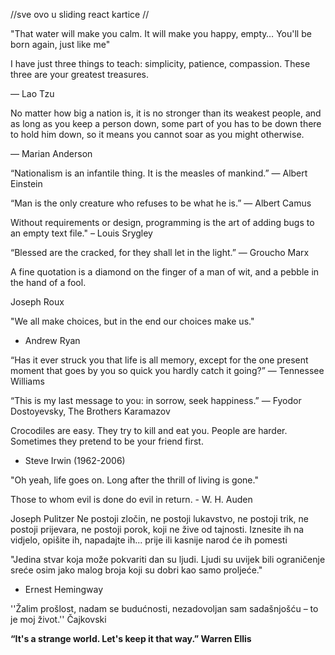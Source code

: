 //sve ovo u sliding react kartice //


"That water will make you calm. It will make you happy, empty… You'll be born again, just like me"


I have just three things to teach: simplicity, patience, compassion. These three are your greatest treasures.

— Lao Tzu


No matter how big a nation is, it is no stronger than its weakest people, and as long as you keep a person down, some part of you has to be down there to hold him down, so it means you cannot soar as you might otherwise.

— Marian Anderson


“Nationalism is an infantile thing. It is the measles of mankind.” ― Albert Einstein


“Man is the only creature who refuses to be what he is.” 
― Albert Camus


Without requirements or design, programming is the art of adding bugs to an empty text file." 
– Louis Srygley


“Blessed are the cracked, for they shall let in the light.” 
― Groucho Marx


A fine quotation is a diamond on the finger of a man of wit, 
and a pebble in the hand of a fool.

Joseph Roux


  "We all make choices, but in the end our choices make us."

- Andrew Ryan


“Has it ever struck you that life is all memory, except for the one present moment that goes by you so quick you hardly catch it going?”
― Tennessee Williams


“This is my last message to you: in sorrow, seek happiness.”
― Fyodor Dostoyevsky, The Brothers Karamazov
 

Crocodiles are easy. They try to kill and eat you. People are harder. Sometimes they pretend to be your friend first. 
- Steve Irwin (1962-2006)

 "Oh yeah, life goes on. Long after the thrill of living is gone."

Those to whom evil is done
do evil in return. - W. H. Auden


Joseph Pulitzer
Ne postoji zločin, ne postoji lukavstvo, ne postoji trik, ne postoji
prijevara, ne postoji porok, koji ne žive od tajnosti. Iznesite ih na
vidjelo, opišite ih, napadajte ih... prije ili kasnije narod će ih pomesti



"Jedina stvar koja može pokvariti dan su ljudi. 
Ljudi su uvijek bili ograničenje sreće osim jako 
malog broja koji su dobri kao samo proljeće."
- Ernest Hemingway


''Žalim prošlost, nadam se budućnosti, 
nezadovoljan sam sadašnjošću – to je moj život.'' Čajkovski

**“It's a strange world. Let's keep it that way.” Warren Ellis**
